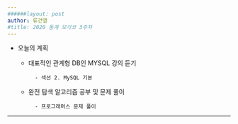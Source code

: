```yaml
---
######layout: post
author: 류건열
#title: 2020 동계 모각코 3주차
---
```


- 오늘의 계획
	- 대표적인 관계형 DB인 MYSQL 강의 듣기
	
			- 섹션 2. MySQL 기본	 
	- 완전 탐색 알고리즘 공부 및 문제 풀이

            - 프로그래머스 문제 풀이 

- - -
